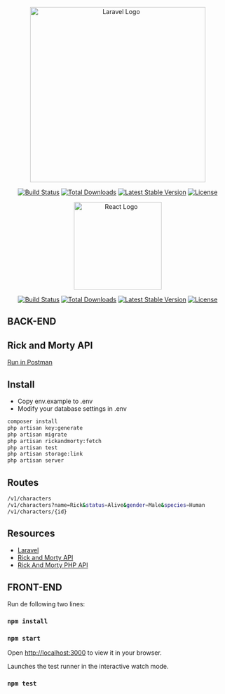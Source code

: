 <p align="center"><a href="https://laravel.com" target="_blank"><img src="https://raw.githubusercontent.com/laravel/art/master/logo-lockup/5%20SVG/2%20CMYK/1%20Full%20Color/laravel-logolockup-cmyk-red.svg" width="400" alt="Laravel Logo"></a></p>

<p align="center">
<a href="https://github.com/laravel/framework/actions"><img src="https://github.com/laravel/framework/workflows/tests/badge.svg" alt="Build Status"></a>
<a href="https://packagist.org/packages/laravel/framework"><img src="https://img.shields.io/packagist/dt/laravel/framework" alt="Total Downloads"></a>
<a href="https://packagist.org/packages/laravel/framework"><img src="https://img.shields.io/packagist/v/laravel/framework" alt="Latest Stable Version"></a>
<a href="https://packagist.org/packages/laravel/framework"><img src="https://img.shields.io/packagist/l/laravel/framework" alt="License"></a>
</p>

<p align="center"><a href="https://reactjs.org" target="_blank"><img src="https://upload.wikimedia.org/wikipedia/commons/a/a7/React-icon.svg" width="200" alt="React Logo"></a></p>
<p align="center">
  <a href="https://github.com/facebook/react/actions"><img src="https://github.com/facebook/react/workflows/CI/badge.svg" alt="Build Status"></a>
  <a href="https://www.npmjs.com/package/react"><img src="https://img.shields.io/npm/dt/react" alt="Total Downloads"></a>
  <a href="https://www.npmjs.com/package/react"><img src="https://img.shields.io/npm/v/react" alt="Latest Stable Version"></a>
  <a href="https://github.com/facebook/react/blob/main/LICENSE"><img src="https://img.shields.io/npm/l/react" alt="License"></a>
</p>

## BACK-END

## Rick and Morty API

[Run in Postman](https://www.postman.com/webzow/rick-and-morty-api/request/tughxhj/show-character)

## Install

* Copy env.example to .env
* Modify your database settings in .env

```bash
composer install
php artisan key:generate
php artisan migrate
php artisan rickandmorty:fetch
php artisan test
php artisan storage:link
php artisan server
```

## Routes

```bash
/v1/characters
/v1/characters?name=Rick&status=Alive&gender=Male&species=Human
/v1/characters/{id}
```

## Resources

- [Laravel](https://laravel.com)
- [Rick and Morty API](https://rickandmortyapi.com)
- [Rick And Morty PHP API](https://github.com/nickbeen/rick-and-morty-api-php)


## FRONT-END

Run de following two lines:

### `npm install`
### `npm start`

Open [http://localhost:3000](http://localhost:3000) to view it in your browser.


Launches the test runner in the interactive watch mode.
### `npm test`
